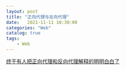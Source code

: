 ```yaml
---                
layout: post           
title: "正向代理与反向代理"                
date:   2021-11-11 10:30:00                 
categories: "Web"                
catalog: true                
tags:                 
    - Web                
---      
```


[终于有人把正向代理和反向代理解释的明明白白了](https://cloud.tencent.com/developer/article/1418457)
